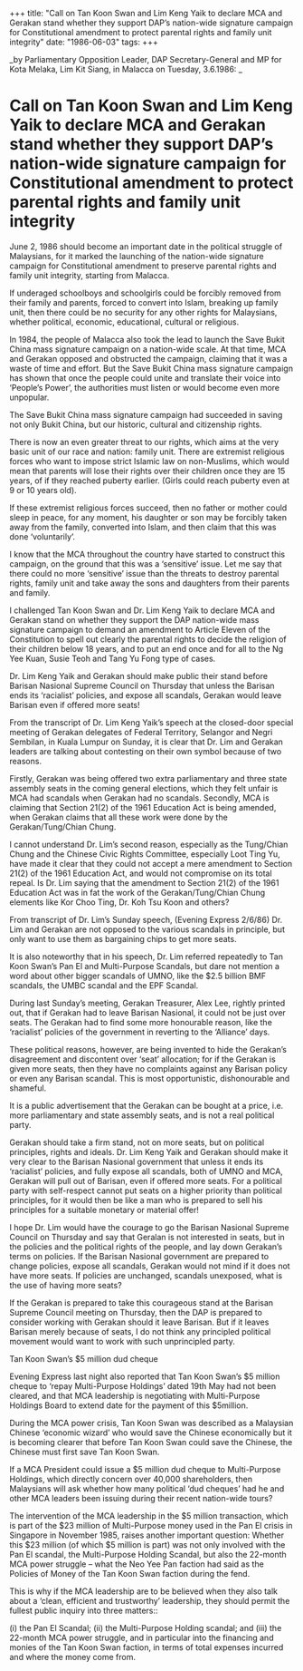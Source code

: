 +++ 
title: "Call on Tan Koon Swan and Lim Keng Yaik to declare MCA and Gerakan stand whether they support DAP’s nation-wide signature campaign for Constitutional amendment to protect parental rights and family unit integrity"
date: "1986-06-03"
tags:
+++

_by Parliamentary Opposition Leader, DAP Secretary-General and MP for Kota Melaka, Lim Kit Siang, in Malacca on Tuesday, 3.6.1986: _

# Call on Tan Koon Swan and Lim Keng Yaik to declare MCA and Gerakan stand whether they support DAP’s nation-wide signature campaign for Constitutional amendment to protect parental rights and family unit integrity

June 2, 1986 should become an important date in the political struggle of Malaysians, for it marked the launching of the nation-wide signature campaign for Constitutional amendment to preserve parental rights and family unit integrity, starting from Malacca.</u>

If underaged schoolboys and schoolgirls could be forcibly removed from their family and parents, forced to convert into Islam, breaking up family unit, then there could be no security for any other rights for Malaysians, whether political, economic, educational, cultural or religious.

In 1984, the people of Malacca also took the lead to launch the Save Bukit China mass signature campaign on a nation-wide scale. At that time, MCA and Gerakan opposed and obstructed the campaign, claiming that it was a waste of time and effort. But the Save Bukit China mass signature campaign has shown that once the people could unite and translate their voice into ‘People’s Power’, the authorities must listen or would become even more unpopular.

The Save Bukit China mass signature campaign had succeeded in saving not only Bukit China, but our historic, cultural and citizenship rights.

There is now an even greater threat to our rights, which aims at the very basic unit of our race and nation: family unit. There are extremist religious forces who want to impose strict Islamic law on non-Muslims, which would mean that parents will lose their rights over their children once they are 15 years, of if they reached puberty earlier. (Girls could reach puberty even at 9 or 10 years old).

If these extremist religious forces succeed, then no father or mother could sleep in peace, for any moment, his daughter or son may be forcibly taken away from the family, converted into Islam, and then claim that this was done ‘voluntarily’.

I know that the MCA throughout the country have started to construct this campaign, on the ground that this was a ‘sensitive’ issue. Let me say that there could no more ‘sensitive’ issue than the threats to destroy parental rights, family unit and take away the sons and daughters from their parents and family.

I challenged Tan Koon Swan and Dr. Lim Keng Yaik to declare MCA and Gerakan stand on whether they support the DAP nation-wide mass signature campaign to demand an amendment to Article Eleven of the Constitution to spell out clearly the parental rights to decide the religion of their children below 18 years, and to put an end once and for all to the Ng Yee Kuan, Susie Teoh and Tang Yu Fong type of cases.

Dr. Lim Keng Yaik and Gerakan should make public their stand before Barisan Nasional Supreme Council on Thursday that unless the Barisan ends its ‘racialist’ policies, and expose all scandals, Gerakan would leave Barisan even if offered more seats! 

From the transcript of Dr. Lim Keng Yaik’s speech at the closed-door special meeting of Gerakan delegates of Federal Territory, Selangor and Negri Sembilan, in Kuala Lumpur on Sunday, it is clear that Dr. Lim and Gerakan leaders are talking about contesting on their own symbol because of two reasons.

Firstly, Gerakan was being offered two extra  parliamentary and three state assembly seats in the coming general elections, which they felt unfair is MCA had scandals when Gerakan had no scandals. Secondly, MCA is claiming that Section 21(2) of the 1961 Education Act is being amended, when Gerakan claims that all these work were done by the Gerakan/Tung/Chian Chung.

I cannot understand Dr. Lim’s second reason, especially as the Tung/Chian Chung and the Chinese Civic Rights Committee, especially Loot Ting Yu, have made it clear that they could not accept a mere amendment to Section 21(2) of the 1961 Education Act, and would not compromise on its total repeal. Is Dr. Lim saying that the amendment to Section 21(2) of the 1961 Education Act was in fat the work of the Gerakan/Tung/Chian Chung elements like Kor Choo Ting, Dr. Koh Tsu Koon and others?

From transcript of Dr. Lim’s Sunday speech, (Evening Express 2/6/86) Dr. Lim and Gerakan are not opposed to the various scandals in principle, but only want to use them as bargaining chips to get more seats.

It is also noteworthy that in his speech, Dr. Lim referred repeatedly to Tan Koon Swan’s Pan El and Multi-Purpose Scandals, but dare not mention a word about other bigger scandals of UMNO, like the $2.5 billion BMF scandals, the UMBC scandal and the EPF Scandal.

During last Sunday’s meeting, Gerakan Treasurer, Alex Lee, rightly printed out, that if Gerakan had to leave Barisan Nasional, it could not be just over seats. The Gerakan had to find some more honourable reason, like the ‘racialist’ policies of the government in reverting to the ‘Alliance’ days.

These political reasons, however, are being invented to hide the Gerakan’s disagreement and discontent over ‘seat’ allocation; for if the Gerakan is given more seats, then they have no complaints against any Barisan policy or even any Barisan scandal. This is most opportunistic, dishonourable and shameful.

It is a public advertisement that the Gerakan can be bought at a price, i.e. more parliamentary and state assembly seats, and is not a real political party.

Gerakan should take a firm stand, not on more seats, but on political principles, rights and ideals. Dr. Lim Keng Yaik and Gerakan should make it very clear to the Barisan Nasional government that unless it ends its ‘racialist’ policies, and fully expose all scandals, both of UMNO and MCA, Gerakan will pull out of Barisan, even if offered more seats. For a political party with self-respect cannot put seats on a higher priority than political principles, for it would then be like a man who is prepared to sell his principles for a suitable monetary or material offer!

I hope Dr. Lim would have the courage to go the Barisan Nasional Supreme Council on Thursday and say that Geralan is not interested in seats, but in the policies and the political rights of the people, and lay down Gerakan’s terms on policies. If the Barisan Nasional government are prepared to change policies, expose all scandals, Gerakan would not mind if it does not have more seats. If policies are unchanged, scandals unexposed, what is the use of having more seats?

If the Gerakan is prepared to take this courageous stand at the Barisan Supreme Council meeting on Thursday, then the DAP is prepared to consider working with Gerakan should it leave Barisan. But if it leaves Barisan merely because of seats, I do not think any principled political movement would want to work with such unprincipled party.

Tan Koon Swan’s $5 million dud cheque

Evening Express last night also reported that Tan Koon Swan’s $5 million cheque to ‘repay Multi-Purpose Holdings’ dated 19th May had not been cleared, and that MCA leadership is negotiating with Multi-Purpose Holdings Board to extend date for the payment of this $5million.

During the MCA power crisis, Tan Koon Swan was described as a Malaysian Chinese ‘economic wizard’ who would save the Chinese economically but it is becoming clearer that before Tan Koon Swan could save the Chinese, the Chinese must first save Tan Koon Swan.

If a MCA President could issue a $5 million dud cheque to Multi-Purpose Holdings, which directly concern over 40,000 shareholders, then Malaysians will ask whether how many political ‘dud cheques’ had he and other MCA leaders been issuing during their recent nation-wide tours?

The intervention of the MCA leadership in the $5 million transaction, which is part of the $23 million of Multi-Purpose money used in the Pan El crisis in Singapore in November 1985, raises another important question: Whether this $23 million (of which $5 million is part) was not only involved with the Pan El scandal, the Multi-Purpose Holding Scandal, but also the 22-month MCA power struggle – what the Neo Yee Pan faction had said as the Policies of Money of the Tan Koon Swan faction during the fend.

This is why if the MCA leadership are to be believed when they also talk about a ‘clean, efficient and trustworthy’ leadership, they should permit the fullest public inquiry into three matters::

(i) the Pan El Scandal;
(ii) the Multi-Purpose Holding scandal; and
(iii) the 22-month MCA power struggle, and in particular into the financing and monies of the Tan Koon Swan faction, in terms of total expenses incurred and where the money come from.
 
